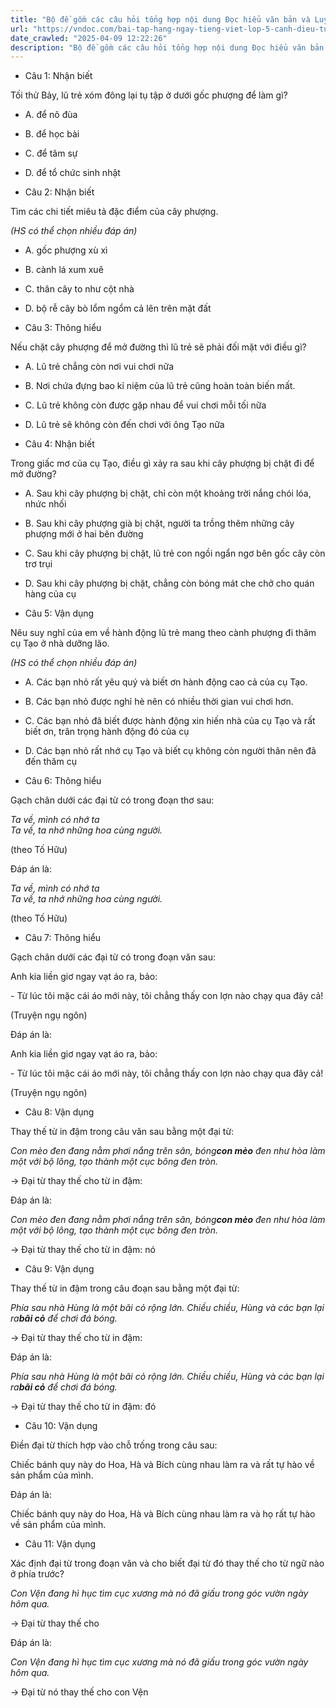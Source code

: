 ```yaml
---
title: "Bộ đề gồm các câu hỏi tổng hợp nội dung Đọc hiểu văn bản và Luyện từ và câu được học ở Tuần 12 trong chương trình Tiếng Việt lớp 5 Tập 1 Cánh Diều"
url: "https://vndoc.com/bai-tap-hang-ngay-tieng-viet-lop-5-canh-dieu-tuan-12-thu-2-331474"
date_crawled: "2025-04-09 12:22:26"
description: "Bộ đề gồm các câu hỏi tổng hợp nội dung Đọc hiểu văn bản và Luyện từ và câu được học ở Tuần 12 trong chương trình Tiếng Việt lớp 5 Tập 1 Cánh Diều"
---
```


* Câu 1:  Nhận biết

Tối thử Bảy, lũ trẻ xóm đông lại tụ tập ở dưới gốc phượng để làm gì?

  * A. để nô đùa 
  * B. để học bài 
  * C. để tâm sự 
  * D. để tổ chức sinh nhật 



* Câu 2:  Nhận biết

Tìm các chi tiết miêu tả đặc điểm của cây phượng.

_(HS có thể chọn nhiều đáp án)_

  * A. gốc phượng xù xì 
  * B. cành lá xum xuê 
  * C. thân cây to như cột nhà 
  * D. bộ rễ cây bò lổm ngổm cả lên trên mặt đất 



* Câu 3:  Thông hiểu

Nếu chặt cây phượng để mở đường thì lũ trẻ sẽ phải đối mặt với điều gì?

  * A. Lũ trẻ chẳng còn nơi vui chơi nữa 
  * B. Nơi chứa đựng bao kỉ niệm của lũ trẻ cũng hoàn toàn biến mất. 
  * C. Lũ trẻ không còn được gặp nhau để vui chơi mỗi tối nữa 
  * D. Lũ trẻ sẽ không còn đến chơi với ông Tạo nữa 



* Câu 4:  Nhận biết

Trong giấc mơ của cụ Tạo, điều gì xảy ra sau khi cây phượng bị chặt đi để mở đường?

  * A. Sau khi cây phượng bị chặt, chỉ còn một khoảng trời nắng chói lóa, nhức nhối 
  * B. Sau khi cây phượng già bị chặt, người ta trồng thêm những cây phượng mới ở hai bên đường 
  * C. Sau khi cây phượng bị chặt, lũ trẻ con ngồi ngẩn ngơ bên gốc cây còn trơ trụi 
  * D. Sau khi cây phượng bị chặt, chẳng còn bóng mát che chở cho quán hàng của cụ 



* Câu 5:  Vận dụng

Nêu suy nghĩ của em về hành động lũ trẻ mang theo cành phượng đi thăm cụ Tạo ở nhà dưỡng lão.

_(HS có thể chọn nhiều đáp án)_

  * A. Các bạn nhỏ rất yêu quý và biết ơn hành động cao cả của cụ Tạo. 
  * B. Các bạn nhỏ được nghỉ hè nên có nhiều thời gian vui chơi hơn. 
  * C. Các bạn nhỏ đã biết được hành động xin hiến nhà của cụ Tạo và rất biết ơn, trân trọng hành động đó của cụ 
  * D. Các bạn nhỏ rất nhớ cụ Tạo và biết cụ không còn người thân nên đã đến thăm cụ 



* Câu 6:  Thông hiểu

Gạch chân dưới các đại từ có trong đoạn thơ sau:

_Ta về, mình có nhớ ta_  
 _Ta về, ta nhớ những hoa cùng người._

(theo Tố Hữu)

Đáp án là:

_Ta về, mình có nhớ ta_  
 _Ta về, ta nhớ những hoa cùng người._

(theo Tố Hữu)

* Câu 7:  Thông hiểu

Gạch chân dưới các đại từ có trong đoạn văn sau:

Anh kia liền giơ ngay vạt áo ra, bảo:

\- Từ lúc tôi mặc cái áo mới này, tôi chẳng thấy con lợn nào chạy qua đây cả!

(Truyện ngụ ngôn)

Đáp án là:

Anh kia liền giơ ngay vạt áo ra, bảo:

\- Từ lúc tôi mặc cái áo mới này, tôi chẳng thấy con lợn nào chạy qua đây cả!

(Truyện ngụ ngôn)

* Câu 8:  Vận dụng

Thay thế từ in đậm trong câu văn sau bằng một đại từ:

_Con mèo đen đang nằm phơi nắng trên sân, bóng**con mèo** đen như hòa làm một với bộ lông, tạo thành một cục bông đen tròn._

→ Đại từ thay thế cho từ in đậm: 

Đáp án là:

_Con mèo đen đang nằm phơi nắng trên sân, bóng**con mèo** đen như hòa làm một với bộ lông, tạo thành một cục bông đen tròn._

→ Đại từ thay thế cho từ in đậm: nó

* Câu 9:  Vận dụng

Thay thế từ in đậm trong câu đoạn sau bằng một đại từ:

_Phía sau nhà Hùng là một bãi cỏ rộng lớn. Chiều chiều, Hùng và các bạn lại ra**bãi cỏ** để chơi đá bóng._

→ Đại từ thay thế cho từ in đậm: 

Đáp án là:

_Phía sau nhà Hùng là một bãi cỏ rộng lớn. Chiều chiều, Hùng và các bạn lại ra**bãi cỏ** để chơi đá bóng._

→ Đại từ thay thế cho từ in đậm: đó

* Câu 10:  Vận dụng

Điền đại từ thích hợp vào chỗ trống trong câu sau:

Chiếc bánh quy này do Hoa, Hà và Bích cùng nhau làm ra và  rất tự hào về sản phẩm của mình.

Đáp án là:

Chiếc bánh quy này do Hoa, Hà và Bích cùng nhau làm ra và họ rất tự hào về sản phẩm của mình.

* Câu 11:  Vận dụng

Xác định đại từ trong đoạn văn và cho biết đại từ đó thay thế cho từ ngữ nào ở phía trước?

_Con Vện đang hì hục tìm cục xương mà nó đã giấu trong góc vườn ngày hôm qua._

→ Đại từ  thay thế cho 

Đáp án là:

_Con Vện đang hì hục tìm cục xương mà nó đã giấu trong góc vườn ngày hôm qua._

→ Đại từ nó thay thế cho con Vện
